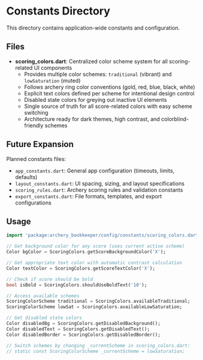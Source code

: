 # Constants Directory

This directory contains application-wide constants and configuration.

## Files

- **scoring_colors.dart**: Centralized color scheme system for all scoring-related UI components
  - Provides multiple color schemes: `traditional` (vibrant) and `lowSaturation` (muted)
  - Follows archery ring color conventions (gold, red, blue, black, white)
  - Explicit text colors defined per scheme for intentional design control
  - Disabled state colors for greying out inactive UI elements
  - Single source of truth for all score-related colors with easy scheme switching
  - Architecture ready for dark themes, high contrast, and colorblind-friendly schemes

## Future Expansion

Planned constants files:
- `app_constants.dart`: General app configuration (timeouts, limits, defaults)
- `layout_constants.dart`: UI spacing, sizing, and layout specifications  
- `scoring_rules.dart`: Archery scoring rules and validation constants
- `export_constants.dart`: File formats, templates, and export configurations

## Usage

```dart
import 'package:archery_bookkeeper/config/constants/scoring_colors.dart';

// Get background color for any score (uses current active scheme)
Color bgColor = ScoringColors.getScoreBackgroundColor('X');

// Get appropriate text color with automatic contrast calculation
Color textColor = ScoringColors.getScoreTextColor('X');

// Check if score should be bold
bool isBold = ScoringColors.shouldUseBoldText('10');

// Access available schemes
ScoringColorScheme traditional = ScoringColors.availableTraditional;
ScoringColorScheme lowSat = ScoringColors.availableLowSaturation;

// Get disabled state colors
Color disabledBg = ScoringColors.getDisabledBackground();
Color disabledText = ScoringColors.getDisabledText();
Color disabledBorder = ScoringColors.getDisabledBorder();

// Switch schemes by changing _currentScheme in scoring_colors.dart:
// static const ScoringColorScheme _currentScheme = lowSaturation;
```